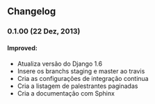 ## Changelog

### 0.1.00 (22 Dez, 2013)

#### Improved:
* Atualiza versão do Django 1.6
* Insere os branchs staging e master ao travis
* Cria as configurações de integração continua
* Cria a listagem de palestrantes paginadas
* Cria a documentação com Sphinx
